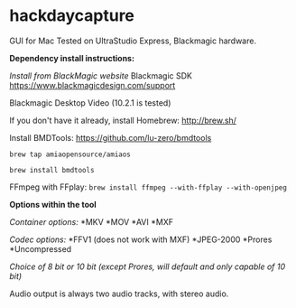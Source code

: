 hackdaycapture
==============
GUI for Mac
Tested on UltraStudio Express, Blackmagic hardware. 

__Dependency install instructions:__

_Install from BlackMagic website_
Blackmagic SDK
https://www.blackmagicdesign.com/support

Blackmagic Desktop Video (10.2.1 is tested)

If you don't have it already, install Homebrew:
http://brew.sh/

Install BMDTools:
https://github.com/lu-zero/bmdtools

`brew tap amiaopensource/amiaos`

`brew install bmdtools` 

FFmpeg with FFplay:
`brew install ffmpeg --with-ffplay --with-openjpeg`

__Options within the tool__

_Container options:_
*MKV
*MOV
*AVI 
*MXF

_Codec options:_
*FFV1 (does not work with MXF)
*JPEG-2000
*Prores
*Uncompressed 

_Choice of 8 bit or 10 bit (except Prores, will default and only capable of 10 bit)_

Audio output is always two audio tracks, with stereo audio. 

